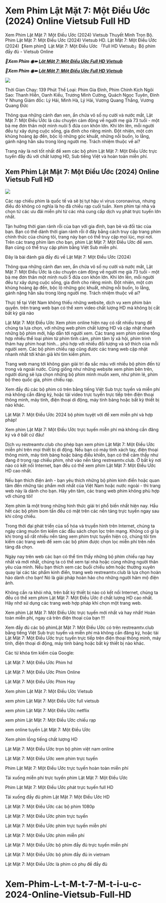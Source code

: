 <h1>Xem Phim Lật Mặt 7: Một Điều Ước (2024) Online Vietsub Full HD </h1>

Xem Phim Lật Mặt 7: Một Điều Ước (2024) Vietsub Thuyết Minh Trọn Bộ. Phim Lật Mặt 7: Một Điều Ước (2024) Vietsub HD. Lật Mặt 7: Một Điều Ước (2024)【Xem phim】Lật Mặt 7: Một Điều Ước 「Full HD Vietsub」Bộ phim đầy đủ - Vietsub Online

<p><b><I>📀Xem Phim ◉➽ <a href="https://hutagon.com/vi/movie/1258626" rel="noopener">Lật Mặt 7: Một Điều Ước Full HD Vietsub</a></I></b></p>

<p><b><I>📀Xem Phim ◉➽ <a href="https://hutagon.com/vi/movie/1258626" rel="noopener">Lật Mặt 7: Một Điều Ước Full HD Vietsub</a></I></b></p>

<img src="https://kenh14cdn.com/zoom/700_438/203336854389633024/2024/4/30/photo1714459482396-1714459482755649347866.jpg" />

Thời Gian Chạy: 139 Phút
Thể Loại: Phim Gia Đình, Phim Chính Kịch
Ngôi Sao: Thanh Hiền, Oanh Kiều, Trương Minh Cường, Quách Ngọc Tuyên, Đinh Y Nhung
Giám đốc: Lý Hải, Minh Hà, Lý Hải, Vương Quang Thắng, Vương Quang Đức

Thông qua những cảnh đan xen, ẩn chứa vô số nụ cười và nước mắt, Lật Mặt 7: Một Điều Ước là câu chuyện cảm động về người mẹ già 73 tuổi - một bà mẹ đơn thân một mình nuôi 5 đứa con khôn lớn. Khi lớn lên, mỗi người đều tự xây dựng cuộc sống, gia đình cho riêng mình. Đột nhiên, một cơn khủng hoảng ập đến, bộc lộ những góc khuất, những nỗi buồn, lo lắng, gánh nặng hằn sâu trong lòng người mẹ. Trách nhiệm thuộc về ai?

Trang này là nơi tốt nhất để xem các bộ phim Lật Mặt 7: Một Điều Ước trực tuyến đầy đủ với chất lượng HD, Sub tiếng Việt và hoàn toàn miễn phí.

<h2>Xem Phim Lật Mặt 7: Một Điều Ước (2024) Online Vietsub Full HD </h2>

<img src="https://i.ytimg.com/vi/d1ZHdosjNX8/maxresdefault.jpg" />

Các rạp chiếu phim là quốc tế và sẽ bị tụt hậu vì virus coronavirus, nhưng điều đó không có nghĩa là họ đã chiếu rạp cuối tuần. Xem phim tại nhà và chọn từ các ưu đãi miễn phí từ các nhà cung cấp dịch vụ phát trực tuyến lớn nhất.

Tận hưởng thời gian rảnh rỗi của bạn với gia đình, bạn bè và đối tác của bạn. Bạn có thể dành thời gian rảnh rỗi ở đây bằng cách truy cập trang phim chính thức của chúng tôi, trang này bạn có thể truy cập mọi lúc, mọi nơi. Trên các trang phim làm cho bạn, phim Lật Mặt 7: Một Điều Ước để xem. Bạn cũng có thể truy cập phim bằng Việt Sub miễn phí.

Đây là bài đánh giá đầy đủ về Lật Mặt 7: Một Điều Ước (2024)

Thông qua những cảnh đan xen, ẩn chứa vô số nụ cười và nước mắt, Lật Mặt 7: Một Điều Ước là câu chuyện cảm động về người mẹ già 73 tuổi - một bà mẹ đơn thân một mình nuôi 5 đứa con khôn lớn. Khi lớn lên, mỗi người đều tự xây dựng cuộc sống, gia đình cho riêng mình. Đột nhiên, một cơn khủng hoảng ập đến, bộc lộ những góc khuất, những nỗi buồn, lo lắng, gánh nặng hằn sâu trong lòng người mẹ. Trách nhiệm thuộc về ai?

Thực tế tại Việt Nam không thiếu những website, dịch vụ xem phim bản quyền. trên trang web bạn có thể xem video chất lượng HD mà không bị cắt bất kỳ giá nào

Lật Mặt 7: Một Điều Ước Xem phim online hiện nay có rất nhiều trang để chúng ta lựa chọn, với những web phim chất lượng HD và cập nhật nhanh những bộ phim mới, hấp dẫn tới người xem. Các trang xem phim online tổng hợp nhiều thể loại phim từ phim tình cảm, phim tâm lý xã hội, phim trinh thám hay phim hoạt hình… phù hợp với nhiều đối tượng và sở thích của mỗi người xem. Các bộ phim chiếu rạp cũng được các trang web cập nhật nhanh nhất tới khán giả khi tìm kiếm phim.

Trang web mang tới không gian giải trí đa sắc màu với nhiều bộ phim đến từ trong và ngoài nước. Cũng giống như những website xem phim bên trên, người dùng sẽ lựa chọn những bộ phim mình muốn xem, như phim lẻ, phim bộ theo quốc gia, phim chiếu rạp.

Xem đầy đủ các bộ phim có trên bằng tiếng Việt Sub trực tuyến và miễn phí mà không cần đăng ký, hoặc tải video trực tuyến trực tiếp trên điện thoại thông minh, máy tính, điện thoại di động, máy tính bảng hoặc bất kỳ thiết bị nào khác.

Lật Mặt 7: Một Điều Ước 2024 bộ phim tuyệt vời để xem miễn phí và hợp pháp!

Xem phim Lật Mặt 7: Một Điều Ước trực tuyến miễn phí mà không cần đăng ký và ở bất cứ đâu!

Dịch vụ restreamtv.club cho phép bạn xem phim Lật Mặt 7: Một Điều Ước miễn phí trên mọi thiết bị di động. Nếu bạn có máy tính xách tay, điện thoại thông minh, máy tính bảng hoặc bảng điều khiển, bạn có thể cảm thấy như đang ở trong rạp chiếu phim, nhờ vào nền tảng restreamtv.club. Ở bất kỳ nơi nào có kết nối Internet, bạn đều có thể xem phim Lật Mặt 7: Một Điều Ước HD cao nhất.

Nếu bạn thích điện ảnh - bạn yêu thích những bộ phim kinh điển hoặc quan tâm đến những tác phẩm mới nhất của Việt Nam hoặc nước ngoài - thì trang web này là dành cho bạn. Hãy yên tâm, các trang web phim không phù hợp với chúng tôi!

Xem phim là một trong những hình thức giải trí phổ biến nhất hiện nay. Hầu hết các bộ phim bom tấn đều có mặt trên các nền tảng trực tuyến ngay sau khi công chiếu.

Trong thời đại phát triển của số hóa và truyền hình trên Internet, chúng ta ngày càng muốn tìm kiếm các đầu sách chọn lọc trên mạng. Không có gì lạ khi trong số rất nhiều nền tảng xem phim trực tuyến hiện có, chúng tôi tìm kiếm các trang web để xem các bộ phim được chọn lọc miễn phí trên nền tảng đã chọn.

Ngày nay trên web các bạn có thể tìm thấy những bộ phim chiếu rạp hay nhất và mới nhất, chúng ta có thể xem tại nhà hoặc cùng những người thân yêu của mình. Nếu bạn thích xem các buổi chiếu sớm hoặc thường xuyên quay lại các tác phẩm kinh điển, trang web restreamtv.club là lựa chọn hoàn hảo dành cho bạn! Nó là giải pháp hoàn hảo cho những người hâm mộ điện ảnh.

Không cần ra khỏi nhà, trên bất kỳ thiết bị nào có kết nối Internet, chúng ta đều có thể xem phim Lật Mặt 7: Một Điều Ước ở chất lượng HD cao nhất. Hãy nhớ sử dụng các trang web hợp pháp khi chọn một trang web.

Xem phim Lật Mặt 7: Một Điều Ước trực tuyến mới nhất và hay nhất! Hoàn toàn miễn phí, ngay cả trên điện thoại của bạn !!!

Xem đầy đủ các bộ phimLật Mặt 7: Một Điều Ước có trên restreamtv.club bằng tiếng Việt Sub trực tuyến và miễn phí mà không cần đăng ký, hoặc tải Lật Mặt 7: Một Điều Ước trực tuyến trực tiếp trên điện thoại thông minh, máy tính, điện thoại di động, máy tính bảng hoặc bất kỳ thiết bị nào khác.

Các từ khóa tìm kiếm của Google:

Lật Mặt 7: Một Điều Ước Phim hd

Lật Mặt 7: Một Điều Ước Phim Online

Lật Mặt 7: Một Điều Ước Phim Hay

Xem phim Lật Mặt 7: Một Điều Ước Vietsub

xem phim Lật Mặt 7: Một Điều Ước full vietsub

xem phim Lật Mặt 7: Một Điều Ước netflix

xem phim Lật Mặt 7: Một Điều Ước chiếu rạp

xem online tuyến Lật Mặt 7: Một Điều Ước

Xem phim lồng tiếng chất lượng HD

Lật Mặt 7: Một Điều Ước trọn bộ phim việt nam online

Lật Mặt 7: Một Điều Ước xem phim trực tuyến

Phim Lật Mặt 7: Một Điều Ước trực tuyến hoàn toàn miễn phí

Tải xuống miễn phí trực tuyến phim Lật Mặt 7: Một Điều Ước

Phim Lật Mặt 7: Một Điều Ước phát trực tuyến full HD

Tải xuống đầy đủ phim Lật Mặt 7: Một Điều Ước HD

Lật Mặt 7: Một Điều Ước các bộ phim 1080p

Lật Mặt 7: Một Điều Ước phim trực tuyến

Lật Mặt 7: Một Điều Ước phim trực tuyến miễn phí

Lật Mặt 7: Một Điều Ước phim miễn phí

Lật Mặt 7: Một Điều Ước bộ phim đầy đủ trực tuyến miễn phí

Lật Mặt 7: Một Điều Ước bộ phim đầy đủ in vietnam

Lật Mặt 7: Một Điều Ước là phim có phụ đề đầy đủ

# Xem-Phim-L-t-M-t-7-M-t-i-u-c-2024-Online-Vietsub-Full-HD
